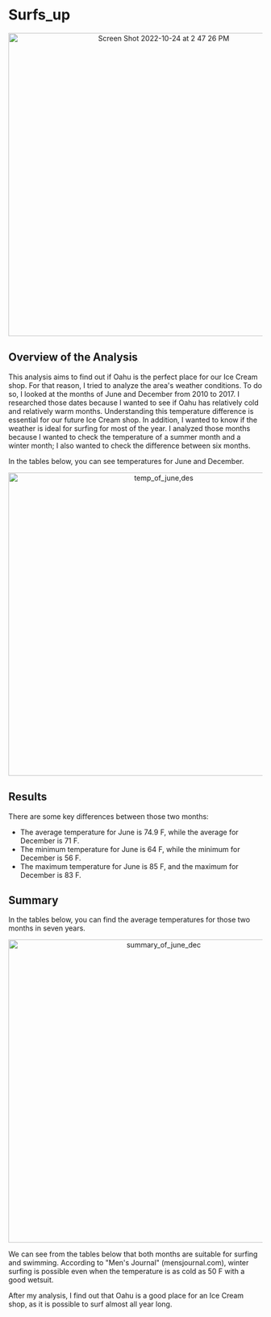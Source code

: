 # Surfs_up
<p align="center"> 
<img width="600" alt="Screen Shot 2022-10-24 at 2 47 26 PM" src="https://user-images.githubusercontent.com/111788394/197602451-e1759e2e-c0ef-4500-956c-7c593f5a0011.png">


## Overview of the Analysis

This analysis aims to find out if Oahu is the perfect place for our Ice Cream shop. For that reason, I tried to analyze the area's weather conditions. To do so, I looked at the months of June and December from 2010 to 2017. I researched those dates because I wanted to see if Oahu has relatively cold and relatively warm months. Understanding this temperature difference is essential for our future Ice Cream shop. In addition, I wanted to know if the weather is ideal for surfing for most of the year. I analyzed those months because I wanted to check the temperature of a summer month and a winter month; I also wanted to check the difference between six months. 

In the tables below, you can see temperatures for June and December. 
 
<p align="center">
 <img width="600" alt="temp_of_june,des" src="https://user-images.githubusercontent.com/111788394/197608758-6115ff76-b3c7-46e9-9fd1-97a741ec04f2.png">
 
## Results

There are some key differences between those two months:
- The average temperature for June is 74.9 F, while the average for December is 71 F. 
- The minimum temperature for June is 64 F, while the minimum for December is 56 F.
- The maximum temperature for June is 85 F, and the maximum for December is 83 F. 

## Summary

In the tables below, you can find the average temperatures for those two months in seven years. 
<p align="center">
  <img width="600" alt="summary_of_june_dec" src="https://user-images.githubusercontent.com/111788394/197608883-f7e6ff84-32f5-498e-abbe-d2bd8546472c.png">

We can see from the tables below that both months are suitable for surfing and swimming. According to "Men's Journal" (mensjournal.com), winter surfing is possible even when the temperature is as cold as 50 F with a good wetsuit. 

After my analysis, I find out that Oahu is a good place for an Ice Cream shop, as it is possible to surf almost all year long. 
